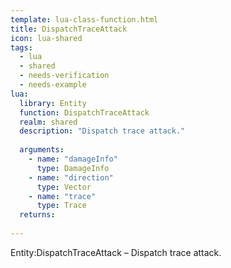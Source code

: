 ```yaml
---
template: lua-class-function.html
title: DispatchTraceAttack
icon: lua-shared
tags:
  - lua
  - shared
  - needs-verification
  - needs-example
lua:
  library: Entity
  function: DispatchTraceAttack
  realm: shared
  description: "Dispatch trace attack."
  
  arguments:
    - name: "damageInfo"
      type: DamageInfo
    - name: "direction"
      type: Vector
    - name: "trace"
      type: Trace
  returns:
    
---
```


<div class="lua__search__keywords">
Entity:DispatchTraceAttack &#x2013; Dispatch trace attack.
</div>
